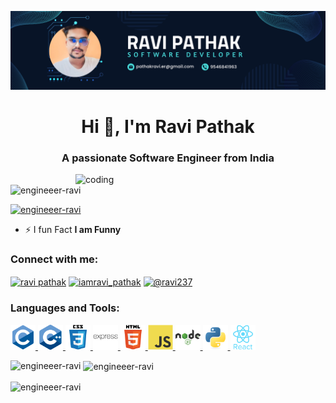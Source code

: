 ![logo](https://github.com/Engineeer-ravi/Engineeer-ravi/blob/main/Navy%20Blue%20Geometric%20Technology%20LinkedIn%20Banner.png)
<h1 align="center">Hi 👋, I'm Ravi Pathak</h1>
<h3 align="center">A passionate Software Engineer from India</h3>
<img align="right" alt="coding" width="400" src=https://tse2.mm.bing.net/th?id=OIP.frJJ8v0uWOmtbdYO-JKXGwHaFj&pid=Api&P=0&h=180>

<p align="left"> <img src="https://komarev.com/ghpvc/?username=engineeer-ravi&label=Profile%20views&color=0e75b6&style=flat" alt="engineeer-ravi" /> </p>

<p align="left"> <a href="https://github.com/ryo-ma/github-profile-trophy"><img src="https://github-profile-trophy.vercel.app/?username=engineeer-ravi" alt="engineeer-ravi" /></a> </p>

- ⚡ I fun Fact **I am Funny**

<h3 align="left">Connect with me:</h3>
<p align="left">
<a href="https://linkedin.com/in/ravi pathak" target="blank"><img align="center" src="https://raw.githubusercontent.com/rahuldkjain/github-profile-readme-generator/master/src/images/icons/Social/linked-in-alt.svg" alt="ravi pathak" height="30" width="40" /></a>
<a href="https://instagram.com/iamravi_pathak" target="blank"><img align="center" src="https://raw.githubusercontent.com/rahuldkjain/github-profile-readme-generator/master/src/images/icons/Social/instagram.svg" alt="iamravi_pathak" height="30" width="40" /></a>
<a href="https://hashnode.com/@ravi237" target="blank"><img align="center" src="https://raw.githubusercontent.com/rahuldkjain/github-profile-readme-generator/master/src/images/icons/Social/hashnode.svg" alt="@ravi237" height="30" width="40" /></a>
</p>

<h3 align="left">Languages and Tools:</h3>
<p align="left"> <a href="https://www.cprogramming.com/" target="_blank" rel="noreferrer"> <img src="https://raw.githubusercontent.com/devicons/devicon/master/icons/c/c-original.svg" alt="c" width="40" height="40"/> </a> <a href="https://www.w3schools.com/cpp/" target="_blank" rel="noreferrer"> <img src="https://raw.githubusercontent.com/devicons/devicon/master/icons/cplusplus/cplusplus-original.svg" alt="cplusplus" width="40" height="40"/> </a> <a href="https://www.w3schools.com/css/" target="_blank" rel="noreferrer"> <img src="https://raw.githubusercontent.com/devicons/devicon/master/icons/css3/css3-original-wordmark.svg" alt="css3" width="40" height="40"/> </a> <a href="https://expressjs.com" target="_blank" rel="noreferrer"> <img src="https://raw.githubusercontent.com/devicons/devicon/master/icons/express/express-original-wordmark.svg" alt="express" width="40" height="40"/> </a> <a href="https://www.w3.org/html/" target="_blank" rel="noreferrer"> <img src="https://raw.githubusercontent.com/devicons/devicon/master/icons/html5/html5-original-wordmark.svg" alt="html5" width="40" height="40"/> </a> <a href="https://developer.mozilla.org/en-US/docs/Web/JavaScript" target="_blank" rel="noreferrer"> <img src="https://raw.githubusercontent.com/devicons/devicon/master/icons/javascript/javascript-original.svg" alt="javascript" width="40" height="40"/> </a> <a href="https://nodejs.org" target="_blank" rel="noreferrer"> <img src="https://raw.githubusercontent.com/devicons/devicon/master/icons/nodejs/nodejs-original-wordmark.svg" alt="nodejs" width="40" height="40"/> </a> <a href="https://www.python.org" target="_blank" rel="noreferrer"> <img src="https://raw.githubusercontent.com/devicons/devicon/master/icons/python/python-original.svg" alt="python" width="40" height="40"/> </a> <a href="https://reactjs.org/" target="_blank" rel="noreferrer"> <img src="https://raw.githubusercontent.com/devicons/devicon/master/icons/react/react-original-wordmark.svg" alt="react" width="40" height="40"/> </a> </p>

<p><img align="left" src="https://github-readme-stats.vercel.app/api/top-langs?username=engineeer-ravi&show_icons=true&locale=en&layout=compact" alt="engineeer-ravi" /></p>

<p>&nbsp;<img align="center" src="https://github-readme-stats.vercel.app/api?username=engineeer-ravi&show_icons=true&locale=en" alt="engineeer-ravi" /></p>

<p><img align="center" src="https://github-readme-streak-stats.herokuapp.com/?user=engineeer-ravi&" alt="engineeer-ravi" /></p>
